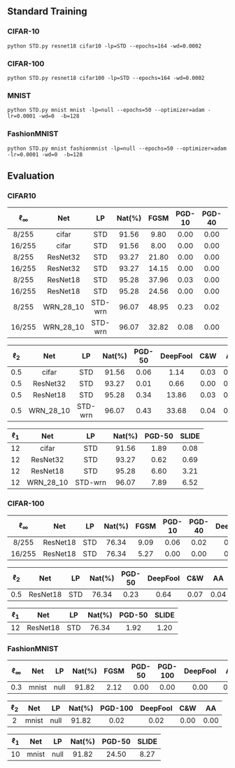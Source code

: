 

## Standard Training



### CIFAR-10

    python STD.py resnet18 cifar10 -lp=STD --epochs=164 -wd=0.0002

### CIFAR-100

    python STD.py resnet18 cifar100 -lp=STD --epochs=164 -wd=0.0002

### MNIST

    python STD.py mnist mnist -lp=null --epochs=50 --optimizer=adam -lr=0.0001 -wd=0  -b=128

### FashionMNIST

    python STD.py mnist fashionmnist -lp=null --epochs=50 --optimizer=adam -lr=0.0001 -wd=0  -b=128



## Evaluation



### CIFAR10



| $\ell_{\infty}$ |   Net    |  LP  | Nat(%) | FGSM  | PGD-10 | PGD-40 | DeepFool |  AA   |
| :-----------------------: | :------: | :--: | :----: | :---: | :----: | :----: | :------: | :---: |
| 8/255 | cifar | STD | 91.56 | 9.80 | 0.00 | 0.00 | 0.00 | 0.00 |
| 16/255 | cifar | STD | 91.56 | 8.00 | 0.00 | 0.00 | 0.00 | 0.00 |
|           8/255           | ResNet32 |  STD  | 93.27  | 21.80 |  0.00  |  0.00  |   0.02   | 0.00 |
|          16/255           | ResNet32 |  STD  | 93.27  | 14.15 |  0.00  |  0.00  |   0.00   | 0.00 |
| 8/255 | ResNet18 | STD | 95.28  | 37.96 |  0.03  |  0.00  |   2.03   | 0.00 |
| 16/255 | ResNet18 | STD | 95.28  | 24.56 |  0.00  |  0.00  |   0.03   | 0.00 |
|      8/255      | WRN_28_10 | STD-wrn | 96.07  | 48.95 |  0.23  |  0.02  |   9.63   | 0.00 |
|     16/255      | WRN_28_10 | STD-wrn | 96.07  | 32.82 |  0.08  |  0.00  |   1.22   | 0.00 |





| $\ell_2$ |   Net    |  LP  | Nat(%) | PGD-50 | DeepFool |  C&W  |  AA   |
| :---------------: | :------: | :--: | :----: | :----: | :------: | :---: | :---: |
|   0.5    |   cifar   |   STD   | 91.56  |  0.06  |   1.14   | 0.03 | 0.00 |
|   0.5    | ResNet32  |   STD   | 93.27  |  0.01  |   0.66   | 0.00 | 0.00 |
|   0.5    | ResNet18  |   STD   | 95.28  |  0.34  |  13.86   | 0.03 | 0.00 |
|   0.5    | WRN_28_10 | STD-wrn | 96.07  |  0.43  |  33.68   | 0.04 | 0.00 |




| $\ell_1$ |   Net    |  LP  | Nat(%) | PGD-50 | SLIDE |
| :---------------: | :------: | :--: | :----: | :----: | :---: |
|        12         |   cifar   |   STD   | 91.56  |  1.89  | 0.08  |
|    12    | ResNet32  |   STD   | 93.27  |  0.62  | 0.69  |
|    12    | ResNet18  |   STD   | 95.28  |  6.60  | 3.21  |
|    12    | WRN_28_10 | STD-wrn | 96.07  |  7.89  | 6.52  |



### CIFAR-100



| $\ell_{\infty}$ |   Net    |  LP  | Nat(%) | FGSM | PGD-10 | PGD-40 | DeepFool |  AA  |
| :-------------: | :------: | :--: | :----: | :--: | :----: | :----: | :------: | :--: |
|      8/255      | ResNet18 | STD  | 76.34  | 9.09 |  0.06  |  0.02  |   0.02   | 0.00 |
|     16/255      | ResNet18 | STD  | 76.34  | 5.27 |  0.00  |  0.00  |   0.00   | 0.00 |





| $\ell_2$ |   Net    |  LP  | Nat(%) | PGD-50 | DeepFool | C&W  |  AA  |
| :------: | :------: | :--: | :----: | :----: | :------: | :--: | :--: |
|   0.5    | ResNet18 | STD  | 76.34  |  0.23  |   0.64   | 0.07 | 0.04 |




| $\ell_1$ |   Net    |  LP  | Nat(%) | PGD-50 | SLIDE |
| :------: | :------: | :--: | :----: | :----: | :---: |
|    12    | ResNet18 | STD  | 76.34  |  1.92  | 1.20  |







### FashionMNIST





| $\ell_{\infty}$ |  Net  |  LP  | Nat(%) | FGSM  | PGD-50 | PGD-100 | DeepFool |  AA   |
| :-----------------------: | :---: | :--: | :----: | :---: | :----: | :-----: | :------: | :---: |
|            0.3            | mnist | null | 91.82 | 2.12 | 0.00 |  0.00  |  0.00  | 0.00 |



| $\ell_2$ |  Net  |  LP  | Nat(%) | PGD-100 | DeepFool |  C&W  |  AA  |
| :---------------: | :---: | :--: | :----: | :-----: | :------: | :---: | :--: |
|         2         | mnist | null | 91.82 |  0.02  |  0.02  | 0.00 | 0.00 |



| $\ell_1$ |  Net  |  LP  | Nat(%) | PGD-50 | SLIDE |
| :---------------: | :---: | :--: | :----: | :----: | :---: |
|        10         | mnist | null | 91.82 | 24.50 | 8.27 |







